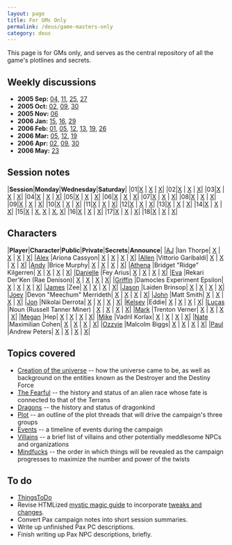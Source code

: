 ```yaml
---
layout: page
title: For GMs Only
permalink: /deus/game-masters-only
category: deus
---
```

This page is for GMs only, and serves as the central repository of all the game's plotlines and secrets.

## Weekly discussions
* __2005 Sep:__ [04](talk-20050904), [11](talk-20050911), [25](talk-20050925), [27](talk-20050927)
* __2005 Oct:__ [02](talk-20051002), [09](talk-20051009), [30](talk-20051030)
* __2005 Nov:__ [06](talk-20051106)
* __2006 Jan:__ [15](talk-20060115), [16](talk-20060116), [29](talk-20060129)
* __2006 Feb:__ [01](talk-20060201), [05](talk-20060205), [12](talk-20060212), [13](talk-20060213), [19](talk-20060219), [26](talk-20060226)
* __2006 Mar:__ [05](talk-20060305), [12](talk-20060312), [19](talk-20060319)
* __2006 Apr:__ [02](talk-20060402), [09](talk-20060409), [30](talk-20060430)
* __2006 May:__ [23](talk-20060523)

## Session notes
|__Session__|__Monday__|__Wednesday__|__Saturday__|
|01|[X](monday-01) | [X](wednesday-01) | [X](saturday-01)|
|02|[X](monday-02) | [X](wednesday-02) | [X](saturday-02)|
|03|[X](monday-03) | [X](wednesday-03) | [X](saturday-03)|
|04|[X](monday-04) | [X](wednesday-04) | [X](saturday-04)|
|05|[X](monday-05) | [X](wednesday-05) | [X](saturday-05)|
|06|[X](monday-06) | [X](wednesday-06) | [X](saturday-06)|
|07|[X](joint-07) | [X](joint-07) | [X](saturday-07)|
|08|[X](joint-08) | [X](joint-08) | [X](saturday-08)|
|09|[X](monday-09) | [X](wednesday-09) | [X](saturday-09)|
|10|[X](monday-10) | [X](wednesday-10) | [X](joint-11-10)|
|11|[X](joint-11-10) | [X](wednesday-11) | [X](joint-12-11)|
|12|[X](joint-12-11) | [X](wednesday-12) | [X](saturday-12)|
|13|[X](monday-13) | [X](wednesday-13) | [X](saturday-13)|
|14|[X](monday-14) | [X](wednesday-14) | [X](saturday-14)|
|15|[X](monday-15) | [X](wednesday-15), [X](wednesday-15-2) | [X](saturday-15), [X](saturday-15-2)|
|16|[X](monday-16) | [X](joint-16) | [X](joint-16)|
|17|[X](monday-17) | [X](wednesday-17) | [X](saturday-17)|
|18|[X](joint-18) | [X](joint-18) | [X](joint-18)|

## Characters
|__Player__|__Character__|__Public__|__Private__|__Secrets__|__Announce__|
|[AJ](player-aj) |Ian Thorpe| [X](char-public-aj) | [X](char-private-aj) | [X](char-secrets-aj) | [X](announce-aj)|
|[Alex](player-alex) |Ariona Cassyon| [X](char-public-alex) | [X](char-private-alex) | [X](char-secrets-alex) | [X](announce-alex)|
|[Allen](player-allen) |Vittorio Garibaldi| [X](char-public-allen) | [X](char-private-allen) | [X](char-secrets-allen) | [X](announce-allen)|
|[Andy](player-andy) |Brice Murphy| [X](char-public-andy) | [X](char-private-andy) | [X](char-secrets-andy) | [X](announce-andy)|
|[Athena](player-athena) |Bridget &quot;Ridge&quot; Kilgerren| [X](char-public-athena) | [X](char-private-athena) | [X](char-secrets-athena) | [X](announce-athena)|
|[Danielle](player-danielle) |Fey Arius| [X](char-public-danielle) | [X](char-private-danielle) | [X](char-secrets-danielle) | [X](announce-danielle)|
|[Eva](player-eva) |Rekari Der'Ken (Rae Denison)| [X](char-public-eva) | [X](char-private-eva) | [X](char-secrets-eva) | [X](announce-eva)|
|[Griffin](player-griffin) |Damocles Experiment Epsilon| [X](char-public-griffin) | [X](char-private-griffin) | [X](char-secrets-griffin) | [X](announce-griffin)|
|[James](player-james) |Zee| [X](char-public-james) | [X](char-private-james) | [X](char-secrets-james) | [X](announce-james)|
|[Jason](player-jason) |Laiden Brinsop| [X](char-public-jason) | [X](char-private-jason) | [X](char-secrets-jason) | [X](announce-jason)|
|[Joey](player-joey) |Devon &quot;Meechum&quot; Merrideth| [X](char-public-joey) | [X](char-private-joey) | [X](char-secrets-joey) | [X](announce-joey)|
|[John](player-john) |Matt Smith| [X](char-public-john) | [X](char-private-john) | [X](char-secrets-john) | [X](announce-john)|
|[Jon](player-jon) |Nikolai Derrota| [X](char-public-jon) | [X](char-private-jon) | [X](char-secrets-jon) | [X](announce-jon)|
|[Kelsey](player-kelsey) |Eddie| [X](char-public-kelsey) | [X](char-private-kelsey) | [X](char-secrets-kelsey) | [X](announce-kelsey)|
|[Lucas](player-lucas) |Noun (Russell Tanner Miner) | [X](char-public-lucas) | [X](char-private-lucas) | [X](char-secrets-lucas) | [X](announce-lucas)|
|[Mark](player-mark) |Trenton Verner| [X](char-public-mark) | [X](char-private-mark) | [X](char-secrets-mark) | [X](announce-mark)|
|[Megan](player-megan) |Hep| [X](char-public-megan) | [X](char-private-megan) | [X](char-secrets-megan) | [X](announce-megan)|
|[Mike](player-mike) |Vadril Korlax| [X](char-public-mike) | [X](char-private-mike) | [X](char-secrets-mike) | [X](announce-mike)|
|[Nate](player-nate) |Maximilian Cohen| [X](char-public-nate) | [X](char-private-nate) | [X](char-secrets-nate) | [X](announce-nate)|
|[Ozzyie](player-ozzyie) |Malcolm Biggs| [X](char-public-ozzyie) | [X](char-private-ozzyie) | [X](char-secrets-ozzyie) | [X](announce-ozzyie)|
|[Paul](player-paul) |Andrew Peters| [X](char-public-paul) | [X](char-private-paul) | [X](char-secrets-paul) | [X](announce-paul)|

## Topics covered
* [Creation of the universe](universe-creation) -- how the universe came to be, as well as background on the entities known as the Destroyer and the Destiny Force
* [The Fearful](fearful) -- the history and status of an alien race whose fate is connected to that of the Terrans
* [Dragons](dragons) -- the history and status of dragonkind
* [Plot](plot) -- an outline of the plot threads that will drive the campaign's three groups
* [Events](events) -- a timeline of events during the campaign
* [Villains](villains) -- a brief list of villains and other potentially meddlesome NPCs and organizations
* [Mindfucks](mindfucks) -- the order in which things will be revealed as the campaign progresses to maximize the number and power of the twists

## To do
* [ThingsToDo](things-to-do)
* Revise HTMLized [mystic magic guide](/gaming/mystic/index.html) to incorporate [tweaks and changes](mystic-todo).
* Convert Pax campaign notes into short session summaries.
* Write up unfinished Pax PC descriptions.
* Finish writing up Pax NPC descriptions, briefly.
